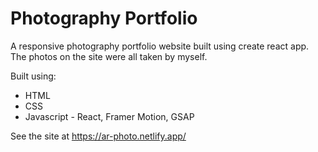 # Photography Portfolio

A responsive photography portfolio website built using create react app. The photos on the site were all taken by myself.

Built using:

- HTML
- CSS
- Javascript - React, Framer Motion, GSAP

See the site at https://ar-photo.netlify.app/
